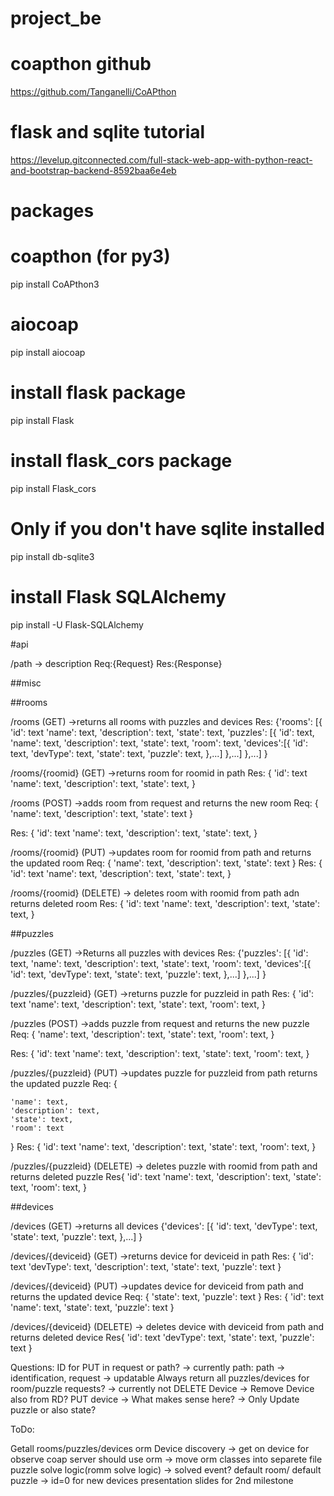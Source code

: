 # project_be

# coapthon github
https://github.com/Tanganelli/CoAPthon
# flask and sqlite tutorial
https://levelup.gitconnected.com/full-stack-web-app-with-python-react-and-bootstrap-backend-8592baa6e4eb

# packages
# coapthon (for py3)
pip install CoAPthon3  
# aiocoap
pip install aiocoap  
# install flask package
pip install Flask  
# install flask_cors package
pip install Flask_cors  
# Only if you don't have sqlite installed
pip install db-sqlite3  
# install Flask SQLAlchemy
pip install -U Flask-SQLAlchemy


#api

/path
-> description
Req:{Request}
Res:{Response}

##misc

##rooms

/rooms (GET)
->returns all rooms with puzzles and devices
Res:
{'rooms': [{
			'id': text
		    'name': text,
		    'description': text,
		    'state': text,
		    'puzzles': [{
				'id': text,
				'name': text,
				'description': text,
				'state': text,
				'room': text,
				'devices':[{
					'id': text,
					'devType': text,
					'state': text,
					'puzzle': text,
				},...]
			},...]
		},...]
}


/rooms/{roomid} (GET)
->returns room for roomid in path
Res:
{
	'id': text
	'name': text,
	'description': text,
	'state': text,
}

/rooms (POST)
->adds room from request and returns the new room
Req:
{
	'name': text,
	'description': text,
	'state': text
}

Res:
{
	'id': text
	'name': text,
	'description': text,
	'state': text,
}

/rooms/{roomid} (PUT)
->updates room for roomid from path and returns the updated room
Req:
{
	'name': text,
	'description': text,
	'state': text
}
Res:
{
	'id': text
	'name': text,
	'description': text,
	'state': text,
}

/rooms/{roomid} (DELETE)
-> deletes room with roomid from path adn returns deleted room
Res:
{
	'id': text
	'name': text,
	'description': text,
	'state': text,
}


##puzzles

/puzzles (GET)
->Returns all puzzles with devices
Res:
{'puzzles': [{
				'id': text,
				'name': text,
				'description': text,
				'state': text,
				'room': text,
				'devices':[{
					'id': text,
					'devType': text,
					'state': text,
					'puzzle': text,
				},...]
			},...]
}

/puzzles/{puzzleid} (GET)
->returns puzzle for puzzleid in path
Res:
{
	'id': text
	'name': text,
	'description': text,
	'state': text,
	'room': text,
}

/puzzles (POST)
->adds puzzle from request and returns the new puzzle
Req:
{
	'name': text,
	'description': text,
	'state': text,
	'room': text,
}

Res:
{
	'id': text
	'name': text,
	'description': text,
	'state': text,
	'room': text,
}

/puzzles/{puzzleid} (PUT)
->updates puzzle for puzzleid from path returns the updated puzzle
Req:
{

	'name': text,
	'description': text,
	'state': text,
	'room': text
}
Res:
{
	'id': text
	'name': text,
	'description': text,
	'state': text,
	'room': text,
}

/puzzles/{puzzleid} (DELETE)
-> deletes puzzle with roomid from path and returns deleted puzzle
Res{
	'id': text
	'name': text,
	'description': text,
	'state': text,
	'room': text,
}


##devices

/devices (GET)
->returns all devices
{'devices': [{
				'id': text,
				'devType': text,
				'state': text,
				'puzzle': text,
			},...]
}

/devices/{deviceid} (GET)
->returns device for deviceid in path
Res:
{
	'id': text
	'devType': text,
	'description': text,
	'state': text,
	'puzzle': text
}

/devices/{deviceid} (PUT)
->updates device for deviceid from path and returns the updated device
Req:
{
	'state': text,
	'puzzle': text
}
Res:
{
	'id': text
	'name': text,
	'state': text,
	'puzzle': text
}

/devices/{deviceid} (DELETE)
-> deletes device with deviceid from path and returns deleted device
Res{
	'id': text
	'devType': text,
	'state': text,
	'puzzle': text
}


Questions: 
ID for PUT in request or path? -> currently path: path -> identification, request -> updatable
Always return all puzzles/devices for room/puzzle requests? -> currently not
DELETE Device -> Remove Device also from RD?
PUT device -> What makes sense here? -> Only Update puzzle or also state?


ToDo:

Getall rooms/puzzles/devices orm 
Device discovery -> get on device for observe
coap server should use orm
-> move orm classes into separete file
puzzle solve logic(romm solve logic) -> solved event?
default room/ default puzzle -> id=0  for new devices
presentation slides for 2nd milestone